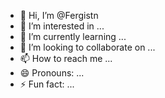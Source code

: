- 👋 Hi, I’m @Fergistn
- 👀 I’m interested in ...
- 🌱 I’m currently learning ...
- 💞️ I’m looking to collaborate on ...
- 📫 How to reach me ...
- 😄 Pronouns: ...
- ⚡ Fun fact: ...

<!---
Fergistn/Fergistn is a ✨ special ✨ repository because its `README.md` (this file) appears on your GitHub profile.
You can click the Preview link to take a look at your changes.
--->

